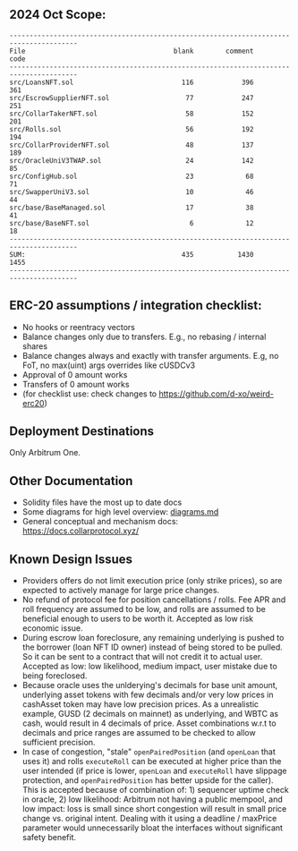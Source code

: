 ## 2024 Oct Scope:

```
---------------------------------------------------------------------------------------
File                                     blank        comment           code
---------------------------------------------------------------------------------------
src/LoansNFT.sol                           116            396            361
src/EscrowSupplierNFT.sol                   77            247            251
src/CollarTakerNFT.sol                      58            152            201
src/Rolls.sol                               56            192            194
src/CollarProviderNFT.sol                   48            137            189
src/OracleUniV3TWAP.sol                     24            142             85
src/ConfigHub.sol                           23             68             71
src/SwapperUniV3.sol                        10             46             44
src/base/BaseManaged.sol                    17             38             41
src/base/BaseNFT.sol                         6             12             18
---------------------------------------------------------------------------------------
SUM:                                       435           1430           1455
---------------------------------------------------------------------------------------
```

## ERC-20 assumptions / integration checklist: 
- No hooks or reentracy vectors
- Balance changes only due to transfers. E.g., no rebasing / internal shares
- Balance changes always and exactly with transfer arguments. E.g, no FoT, no max(uint) args overrides like cUSDCv3
- Approval of 0 amount works
- Transfers of 0 amount works
- (for checklist use: check changes to https://github.com/d-xo/weird-erc20)

## Deployment Destinations
Only Arbitrum One.

## Other Documentation
- Solidity files have the most up to date docs
- Some diagrams for high level overview: [diagrams.md](diagrams.md) 
- General conceptual and mechanism docs: https://docs.collarprotocol.xyz/

## Known Design Issues
- Providers offers do not limit execution price (only strike prices), so are expected to actively manage for large price changes.
- No refund of protocol fee for position cancellations / rolls. Fee APR and roll frequency are assumed to be low, and rolls are assumed to be beneficial enough to users to be worth it. Accepted as low risk economic issue.
- During escrow loan foreclosure, any remaining underlying is pushed to the borrower (loan NFT ID owner) instead of being stored to be pulled. So it can be sent to a contract that will not credit it to actual user. Accepted as low: low likelihood, medium impact, user mistake due to being foreclosed.
- Because oracle uses the unlderying's decimals for base unit amount, underlying asset tokens with few decimals and/or very low prices in cashAsset token may have low precision prices. As a unrealistic example, GUSD (2 decimals on mainnet) as underlying, and WBTC as cash, would result in 4 decimals of price. Asset combinations w.r.t to decimals and price ranges are assumed to be checked to allow sufficient precision.
- In case of congestion, "stale" `openPairedPosition` (and `openLoan` that uses it) and rolls `executeRoll` can be executed at higher price than the user intended (if price is lower, `openLoan` and `executeRoll` have slippage protection, and `openPairedPosition` has better upside for the caller). This is accepted because of combination of: 1) sequencer uptime check in oracle, 2) low likelihood: Arbitrum not having a public mempool, and low impact: loss is small since short congestion will result in small price change vs. original intent. Dealing with it using a deadline / maxPrice parameter would unnecessarily bloat the interfaces without significant safety benefit. 
